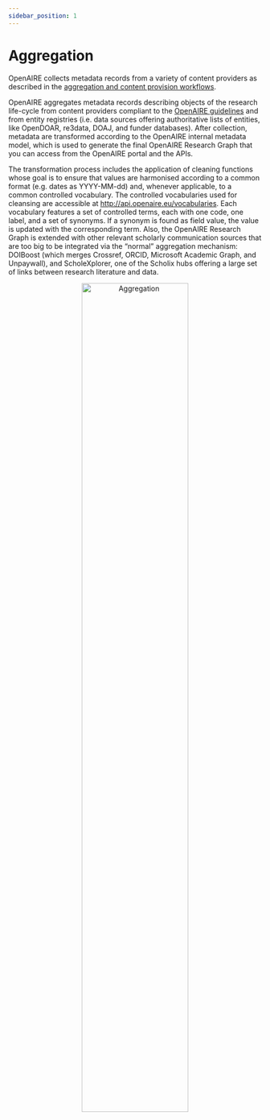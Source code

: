 ```yaml
---
sidebar_position: 1
---
```


# Aggregation

OpenAIRE collects metadata records from a variety of content providers as described in the [aggregation and content provision workflows](https://www.openaire.eu/aggregation-and-content-provision-workflows).

OpenAIRE aggregates metadata records describing objects of the research life-cycle from content providers compliant to the [OpenAIRE guidelines](https://guidelines.openaire.eu/) and from entity registries (i.e. data sources offering authoritative lists of entities, like OpenDOAR, re3data, DOAJ, and funder databases). After collection, metadata are transformed according to the OpenAIRE internal metadata model, which is used to generate the final OpenAIRE Research Graph that you can access from the OpenAIRE portal and the APIs.

The transformation process includes the application of cleaning functions whose goal is to ensure that values are harmonised according to a common format (e.g. dates as YYYY-MM-dd) and, whenever applicable, to a common controlled vocabulary. The controlled vocabularies used for cleansing are accessible at http://api.openaire.eu/vocabularies. Each vocabulary features a set of controlled terms, each with one code, one label, and a set of synonyms. If a synonym is found as field value, the value is updated with the corresponding term. Also, the OpenAIRE Research Graph is extended with other relevant scholarly communication sources that are too big to be integrated via the “normal” aggregation mechanism: DOIBoost (which merges Crossref, ORCID, Microsoft Academic Graph, and Unpaywall), and ScholeXplorer, one of the Scholix hubs offering a large set of links between research literature and data.


<p align="center">
    <img loading="lazy" alt="Aggregation" src="/img/docs/aggregation.png" width="65%" className="img_node_modules-@docusaurus-theme-classic-lib-theme-MDXComponents-Img-styles-module"/>
</p>